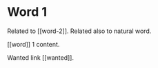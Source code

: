 # Word 1

Related to [[word-2]]. Related also to natural word.

[[word]] 1 content.

Wanted link [[wanted]].

